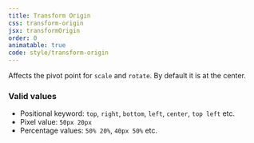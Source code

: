 ```yaml
---
title: Transform Origin
css: transform-origin
jsx: transformOrigin
order: 0
animatable: true
code: style/transform-origin
---
```


Affects the pivot point for `scale` and `rotate`. By default it is at the center.

### Valid values

- Positional keyword: `top`, `right`, `bottom`, `left`, `center`, `top left` etc.
- Pixel value: `50px 20px`
- Percentage values: `50% 20%`, `40px 50%` etc.
